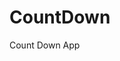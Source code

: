 # CountDown
 Count Down App
     
          
                                                     
                                                                
                                                 
                                    
                          
            
      
       
 
